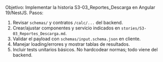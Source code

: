 <!-- Prompt para Cursor -->
Objetivo: Implementar la historia S3-03_Reportes_Descarga en Angular 19/NestJS.
Pasos:
1) Revisar `schemas/` y contratos `/calc/...` del backend.
2) Crear/ajustar componentes y servicio indicados en `stories/S3-03_Reportes_Descarga.md`.
3) Validar el payload con `schemas/input.schema.json` en cliente.
4) Manejar loading/errores y mostrar tablas de resultados.
5) Incluir tests unitarios básicos.
No hardcodear normas; todo viene del backend.
